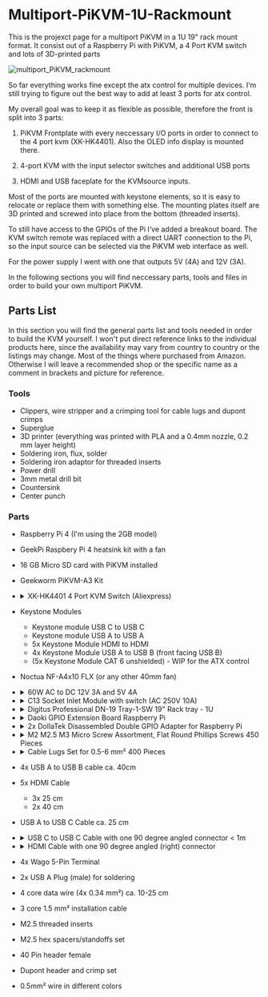 # Multiport-PiKVM-1U-Rackmount

 This is the projexct page for a multiport PiKVM in a 1U 19" rack mount format.
 It consist out of a Raspberry Pi with PiKVM, a 4 Port KVM switch and lots of 3D-printed parts

 ![multiport_PiKVM_rackmount](img\pikvm_rack.JPEG)

So far everything works fine except the atx control for multiple devices. I‘m still trying to figure out the best way to add at least 3 ports for atx control.

My overall goal was to keep it as flexible as possible, therefore the front is split into 3 parts:

1. PiKVM Frontplate with every neccessary I/O ports in order to connect to the 4 port kvm (XK-HK4401). Also the OLED info display is mounted there.

2. 4-port KVM with the input selector switches and additional USB ports

3. HDMI and USB faceplate for the KVMsource inputs.

Most of the ports are mounted with keystone elements, so it is easy to relocate or replace them with something else. The mounting plates itself are 3D printed and screwed into place from the bottom (threaded inserts).

To still have access to the GPIOs of the Pi I‘ve added a breakout board. The KVM switch remote was replaced with a direct UART connection to the Pi, so the input source can be selected via the PiKVM web interface as well.

For the power supply I went with one that outputs 5V (4A) and 12V (3A).

In the following sections you will find neccessary parts, tools and files in order to build your own multiport PiKVM.


## Parts List

In this section you will find the general parts list and tools needed in order to build the KVM yourself. I won't put direct reference links to the individual products here, since the availability may vary from country to country or the listings may change. Most of the things where purchased from Amazon. Otherwise I will leave a recommended shop or the specific name as a comment in brackets and picture for reference.

### Tools

- Clippers, wire stripper and a crimping tool for cable lugs and dupont crimps
- Superglue
- 3D printer (everything was printed with PLA and a 0.4mm nozzle, 0.2 mm layer height)
- Soldering iron, flux, solder
- Soldering iron adaptor for threaded inserts
- Power drill
- 3mm metal drill bit
- Countersink
- Center punch
  
### Parts

- Raspberry Pi 4 (I'm using the 2GB model)
- GeekPi Raspbery Pi 4 heatsink kit with a fan
- 16 GB Micro SD card with PiKVM installed
- Geekworm PiKVM-A3 Kit

- <details>
    <summary> XK-HK4401 4 Port KVM Switch (Aliexpress)</summary>

    ![4_port_kvm_switch](img\xh-hk4401-kvm-switch.jpg)

  </details>

- Keystone Modules
  - Keystone module USB C to USB C
  - Keystone module USB A to USB A
  - 5x Keystone Module HDMI to HDMI
  - 4x Keystone Module USB A to USB B (front facing USB B)
  - (5x Keystone Module CAT 6 unshielded) - WIP for the ATX control
- Noctua NF-A4x10 FLX (or any other 40mm fan)
- <details>
    <summary>60W AC to DC 12V 3A and 5V 4A</summary>

    ![60w_psu_ac_dc_12v_5v](img\psu_d60_12v_5v.jpg)
    </details>
- <details>
    <summary>C13 Socket Inlet Module with switch (AC 250V 10A)</summary>

    ![c13_inlet](img\c_13_plug.jpg)
    </details>
- <details>
    <summary>Digitus Professional DN-19 Tray-1-SW 19" Rack tray - 1U</summary>

    Dimensions: 45 x 483 x 250 mm (H x W x D)

    ![digitus_rack_tray](img\digitus_rack_tray.jpg)
    </details>
- <details>
    <summary>Daoki GPIO Extension Board Raspberry Pi</summary>

    ![gpio_extension](img\gpio_extension.jpg)
    </details>
- <details>
    <summary> 2x DollaTek Disassembled Double GPIO Adapter for Raspberry Pi</summary>

    ![gpio_adapter](img\gpio_adapter.jpg)
    </details>
-  <details>
    <summary>M2 M2.5 M3 Micro Screw Assortment, Flat Round Phillips Screws 450 Pieces</summary>

    ![screw_assortment](img\screw_assortment.jpg)
    </details>
-  <details>
    <summary>Cable Lugs Set for 0.5-6 mm² 400 Pieces</summary>

    Only the sizes "Ring M4" are needed (the open ones)

    ![cable_lugs](img\cable_lugs.jpg)
    </details>
- 4x USB A to USB B cable ca. 40cm
- 5x HDMI Cable
  - 3x 25 cm
  - 2x 40 cm
- USB A to USB C Cable ca. 25 cm
- <details>
    <summary>USB C to USB C Cable with one 90 degree angled connector < 1m</summary>

    ![usb_c_angled](img\usb_c_angled.jpg)
    </details>
- <details>
    <summary>HDMI Cable with one 90 degree angled (right) connector</summary>

    ![hdmi_angled](img\hdmi_angled.jpg)
    </details>
- 4x Wago 5-Pin Terminal
- 2x USB A Plug (male) for soldering
- 4 core data wire (4x 0.34 mm²) ca. 10-25 cm
- 3 core 1.5 mm² installation cable
- M2.5 threaded inserts
- M2.5 hex spacers/standoffs set
- 40 Pin header female
- Dupont header and crimp set
- 0.5mm² wire in different colors
